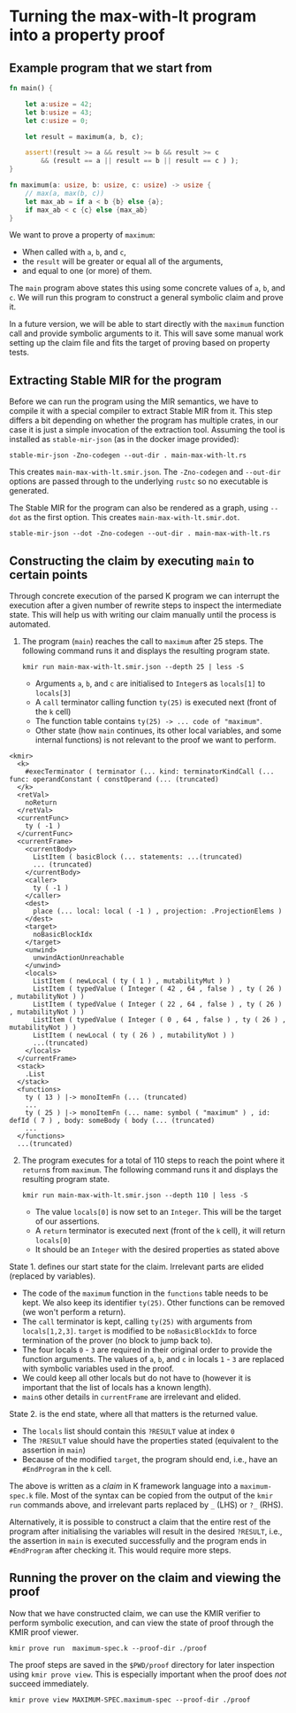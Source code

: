 # Turning the max-with-lt program into a property proof

## Example program that we start from

```rust
fn main() {

    let a:usize = 42;
    let b:usize = 43;
    let c:usize = 0;

    let result = maximum(a, b, c);

    assert!(result >= a && result >= b && result >= c
        && (result == a || result == b || result == c ) );
}

fn maximum(a: usize, b: usize, c: usize) -> usize {
    // max(a, max(b, c))
    let max_ab = if a < b {b} else {a};
    if max_ab < c {c} else {max_ab}
}
```

We want to prove a property of `maximum`:
- When called with `a`, `b`, and `c`,
- the `result` will be greater or equal all of the arguments,
- and equal to one (or more) of them.

The `main` program above states this using some concrete values of
`a`, `b`, and `c`. We will run this program to construct a general
symbolic claim and prove it.

In a future version, we will be able to start directly with the
`maximum` function call and provide symbolic arguments to it. This
will save some manual work setting up the claim file and fits the
target of proving based on property tests.

## Extracting Stable MIR for the program

Before we can run the program using the MIR semantics, we have to
compile it with a special compiler to extract Stable MIR from it. This
step differs a bit depending on whether the program has multiple
crates, in our case it is just a simple invocation of the extraction
tool. Assuming the tool is installed as `stable-mir-json` (as in the
docker image provided):

```shell
stable-mir-json -Zno-codegen --out-dir . main-max-with-lt.rs
```

This creates `main-max-with-lt.smir.json`. The `-Zno-codegen` and
`--out-dir` options are passed through to the underlying `rustc` so no
executable is generated.

The Stable MIR for the program can also be rendered as a graph, using
`--dot` as the first option. This creates `main-max-with-lt.smir.dot`.

```shell
stable-mir-json --dot -Zno-codegen --out-dir . main-max-with-lt.rs
```
## Constructing the claim by executing `main` to certain points
Through concrete execution of the parsed K program we can interrupt
the execution after a given number of rewrite steps to inspect the
intermediate state. This will help us with writing our claim manually
until the process is automated.

1. The program (`main`) reaches the call to `maximum` after 25 steps.
   The following command runs it and displays the resulting program state.

    ```shell
    kmir run main-max-with-lt.smir.json --depth 25 | less -S
    ```
    - Arguments `a`, `b`, and `c` are initialised to `Integer`s as `locals[1]` to `locals[3]`
    - A `call` terminator calling function `ty(25)` is executed next (front of the `k` cell)
    - The function table contains `ty(25) -> ... code of "maximum"`.
    - Other state (how `main` continues, its other local variables,
      and some internal functions) is not relevant to the proof we
      want to perform.

```
<kmir>
  <k>
    #execTerminator ( terminator (... kind: terminatorKindCall (... func: operandConstant ( constOperand (... (truncated)
  </k>
  <retVal>
    noReturn
  </retVal>
  <currentFunc>
    ty ( -1 )
  </currentFunc>
  <currentFrame>
    <currentBody>
      ListItem ( basicBlock (... statements: ...(truncated)
      ... (truncated)
    </currentBody>
    <caller>
      ty ( -1 )
    </caller>
    <dest>
      place (... local: local ( -1 ) , projection: .ProjectionElems )
    </dest>
    <target>
      noBasicBlockIdx
    </target>
    <unwind>
      unwindActionUnreachable
    </unwind>
    <locals>
      ListItem ( newLocal ( ty ( 1 ) , mutabilityMut ) )
      ListItem ( typedValue ( Integer ( 42 , 64 , false ) , ty ( 26 ) , mutabilityNot ) )
      ListItem ( typedValue ( Integer ( 22 , 64 , false ) , ty ( 26 ) , mutabilityNot ) )
      ListItem ( typedValue ( Integer ( 0 , 64 , false ) , ty ( 26 ) , mutabilityNot ) )
      ListItem ( newLocal ( ty ( 26 ) , mutabilityNot ) )
      ...(truncated)
    </locals>
  </currentFrame>
  <stack>
    .List
  </stack>
  <functions>
    ty ( 13 ) |-> monoItemFn (... (truncated)
    ...
    ty ( 25 ) |-> monoItemFn (... name: symbol ( "maximum" ) , id: defId ( 7 ) , body: someBody ( body (... (truncated)
    ...
  </functions>
  ...(truncated)
```

2. The program executes for a total of 110 steps to reach the point
   where it `return`s from `maximum`. The following command runs it
   and displays the resulting program state.

    ```shell
    kmir run main-max-with-lt.smir.json --depth 110 | less -S
    ```
    - The value `locals[0]` is now set to an `Integer`. This will be the target of our assertions.
    - A `return` terminator is executed next (front of the `k` cell), it will return `locals[0]`
    - It should be an `Integer` with the desired properties as stated above

State 1. defines our start state for the claim. Irrelevant parts are
elided (replaced by variables).

* The code of the `maximum` function in the `functions` table needs to
  be kept. We also keep its identifier `ty(25)`. Other functions can
  be removed (we won't perform a return).
* The `call` terminator is kept, calling `ty(25)` with arguments from
  `locals[1,2,3]`. `target` is modified to be `noBasicBlockIdx` to
  force termination of the prover (no block to jump back to).
* The four locals `0` - `3` are required in their original order to
  provide the function arguments. The values of `a`, `b`, and `c` in
  locals `1` - `3` are replaced with symbolic variables used in the
  proof.
* We could keep all other locals but do not have to (however it is
  important that the list of locals has a known length).
* `main`s other details in `currentFrame` are irrelevant and elided.


State 2. is the end state, where all that matters is the returned value.

* The `locals` list should contain this `?RESULT` value at index `0`
* The `?RESULT` value should have the properties stated (equivalent to
  the assertion in `main`)
* Because of the modified `target`, the program should end, i.e., have
  an `#EndProgram` in the `k` cell.

The above is written as a _claim_ in K framework language into a
`maximum-spec.k` file.  Most of the syntax can be copied from the
output of the `kmir run` commands above, and irrelevant parts replaced
by `_` (LHS) or `?_` (RHS).

Alternatively, it is possible to construct a claim that the entire
rest of the program after initialising the variables will result in
the desired `?RESULT`, i.e., the assertion in `main` is executed
successfully and the program ends in `#EndProgram` after checking
it. This would require more steps.

## Running the prover on the claim and viewing the proof

Now that we have constructed claim, we can use the KMIR verifier
to perform symbolic execution, and can view the state of proof
through the KMIR proof viewer.

```shell
kmir prove run  maximum-spec.k --proof-dir ./proof
```

The proof steps are saved in the `$PWD/proof` directory for later
inspection using `kmir prove view`. This is especially important when
the proof does _not_ succeed immediately.

```shell
kmir prove view MAXIMUM-SPEC.maximum-spec --proof-dir ./proof
```
